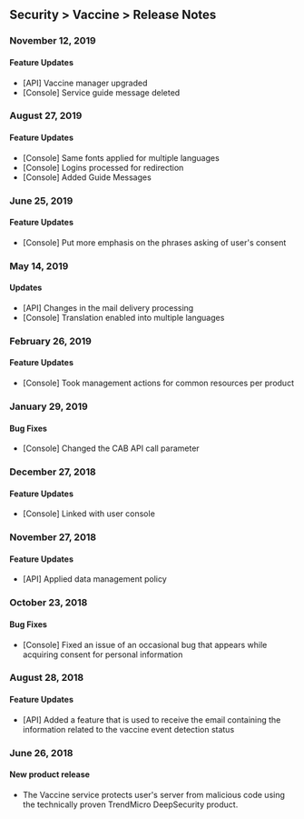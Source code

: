 ## Security > Vaccine > Release Notes

### November 12, 2019

#### Feature Updates 
* [API] Vaccine manager upgraded
* [Console] Service guide message deleted  


### August 27, 2019

#### Feature Updates 
* [Console] Same fonts applied for multiple languages 
* [Console] Logins processed for redirection 
* [Console] Added Guide Messages


### June 25, 2019

#### Feature Updates
* [Console] Put more emphasis on the phrases asking of user's consent 


### May 14, 2019

#### Updates
* [API] Changes in the mail delivery processing 
* [Console] Translation enabled into multiple languages 

### February 26, 2019

#### Feature Updates

- [Console] Took management actions for common resources per product

### January 29, 2019

#### Bug Fixes

- [Console] Changed the CAB API call parameter

### December 27, 2018

#### Feature Updates

- [Console] Linked with user console

### November 27, 2018

#### Feature Updates

- [API] Applied data management policy

### October 23, 2018

#### Bug Fixes

- [Console] Fixed an issue of an occasional bug that appears while acquiring consent for personal information

### August 28, 2018

#### Feature Updates

- [API] Added a feature that is used to receive the email containing the information related to the vaccine event detection status

### June 26, 2018

#### New product release

- The Vaccine service protects user's server from malicious code using the technically proven TrendMicro DeepSecurity product.
